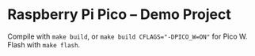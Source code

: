 # Raspberry Pi Pico – Demo Project

Compile with `make build`, or `make build CFLAGS="-DPICO_W=ON"` for Pico W. Flash with `make flash`.
